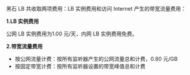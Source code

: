 黑石 LB 共收取两项费用：LB 实例费用和访问 Internet 产生的带宽流量费用：

**1.LB 实例费用**

公网 LB 实例费用为1.00 元/天，内网 LB 实例费用免费。

**2.带宽流量费用**

* 按公网流量计费：按所有监听器产生的公网流量总和计费，0.80 元/GB
* 按固定带宽计费：按所有监听器设置的带宽峰值总和计费
